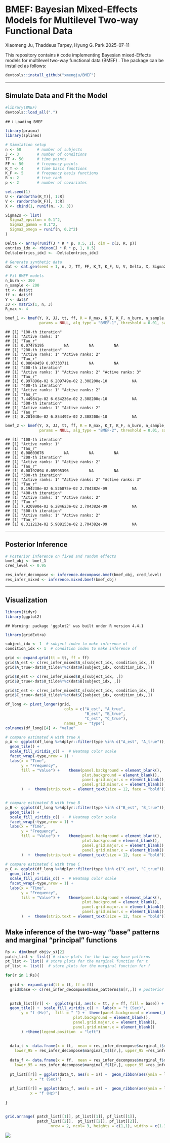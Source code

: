 BMEF: Bayesian Mixed-Effects Models for Multilevel Two-way Functional
Data
================
Xiaomeng Ju, Thaddeus Tarpey, Hyung G. Park
2025-07-11

This repository contains `R` code implementing Bayesian mixed-Effects
models for multilevel two-way functional data (BMEF) . The package can
be installed as follows:

``` r
devtools::install_github("xmengju/BMEF")
```

------------------------------------------------------------------------

## Simulate Data and Fit the Model

``` r
#library(BMEF)
devtools::load_all(".")
```

    ## ℹ Loading BMEF

``` r
library(pracma)
library(splines)

# Simulation setup
n <- 50       # number of subjects
J <- 3        # number of conditions
TT <- 50      # time points
FF <- 50      # frequency points
K_T <- 4      # time basis functions
K_F <- 5      # frequency basis functions
R <- 2        # true rank
p <- 2        # number of covariates

set.seed(1)
U <- randortho(K_T)[, 1:R]
V <- randortho(K_F)[, 1:R]
X <- cbind(1, runif(n, -3, 3))

Sigma2s <- list(
  Sigma2_epsilon = 0.1^2,
  Sigma2_gamma = 0.1^2,
  Sigma2_omega = runif(n, 0.2^2)
)

Delta <- array(runif(J * R * p, 0.5, 1), dim = c(J, R, p)) 
entries_idx <- rbinom(J * R * p, 1, 0.5)
Delta[entries_idx] <- -Delta[entries_idx]

# Generate synthetic data
dat <- dat.gen(seed = 1, n, J, TT, FF, K_T, K_F, U, V, Delta, X, Sigma2s)

# Fit BMEF models
n_burn <- 300
n_sample <- 200
tt <- dat$tt
ff <- dat$ff
Y <- dat$Y
JJ <- matrix(1, n, J)
R_max <- 4

bmef_1 <- bmef(Y, X, JJ, tt, ff, R = R_max, K_T, K_F, n_burn, n_sample,
               params = NULL, alg_type = "BMEF-1", threshold = 0.01, save_all = FALSE)
```

    ## [1] "100-th iteration"
    ## [1] "Active ranks: 1"
    ## [1] "Tau_r"
    ## [1] 0.07476195         NA         NA         NA
    ## [1] "200-th iteration"
    ## [1] "Active ranks: 1" "Active ranks: 2"
    ## [1] "Tau_r"
    ## [1] 0.08049459 0.07333711         NA         NA
    ## [1] "300-th iteration"
    ## [1] "Active ranks: 1" "Active ranks: 2" "Active ranks: 3"
    ## [1] "Tau_r"
    ## [1] 6.997896e-02 6.209749e-02 2.308200e-10           NA
    ## [1] "400-th iteration"
    ## [1] "Active ranks: 1" "Active ranks: 2"
    ## [1] "Tau_r"
    ## [1] 7.449841e-02 6.634236e-02 2.308200e-10           NA
    ## [1] "500-th iteration"
    ## [1] "Active ranks: 1" "Active ranks: 2"
    ## [1] "Tau_r"
    ## [1] 8.201040e-02 6.854492e-02 2.308200e-10           NA

``` r
bmef_2 <- bmef(Y, X, JJ, tt, ff, R = R_max, K_T, K_F, n_burn, n_sample,
               params = NULL, alg_type = "BMEF-2", threshold = 0.01, save_all = FALSE)
```

    ## [1] "100-th iteration"
    ## [1] "Active ranks: 1"
    ## [1] "Tau_r"
    ## [1] 0.08609676         NA         NA         NA
    ## [1] "200-th iteration"
    ## [1] "Active ranks: 1" "Active ranks: 2"
    ## [1] "Tau_r"
    ## [1] 0.08192094 0.05995396         NA         NA
    ## [1] "300-th iteration"
    ## [1] "Active ranks: 1" "Active ranks: 2" "Active ranks: 3"
    ## [1] "Tau_r"
    ## [1] 8.194238e-02 6.526875e-02 2.704382e-09           NA
    ## [1] "400-th iteration"
    ## [1] "Active ranks: 1" "Active ranks: 2"
    ## [1] "Tau_r"
    ## [1] 7.920990e-02 6.284623e-02 2.704382e-09           NA
    ## [1] "500-th iteration"
    ## [1] "Active ranks: 1" "Active ranks: 2"
    ## [1] "Tau_r"
    ## [1] 8.311213e-02 5.908153e-02 2.704382e-09           NA

------------------------------------------------------------------------

## Posterior Inference

``` r
# Posterior inference on fixed and random effects
bmef_obj <- bmef_1
cred_level <- 0.95

res_infer_decompose <- inference.decompose.bmef(bmef_obj, cred_level)
res_infer_mixed <- inference.mixed.bmef(bmef_obj)
```

------------------------------------------------------------------------

## Visualization

``` r
library(tidyr)
library(ggplot2)
```

    ## Warning: package 'ggplot2' was built under R version 4.4.1

``` r
library(gridExtra)

subject_idx <- 1  # subject index to make inference of
condition_idx <- 1  # condition index to make inference of

grid <- expand.grid(tt = tt, ff = ff)
grid$A_est <- c(res_infer_mixed$A_s[subject_idx, condition_idx,,])
grid$A_true<-dat$O_tilde%*%c(dat$A[subject_idx, condition_idx,,])

grid$B_est <- c(res_infer_mixed$B_s[subject_idx, ,])
grid$B_true<-dat$O_tilde%*%c(dat$B[subject_idx, ,])

grid$C_est <- c(res_infer_mixed$C_s[subject_idx, condition_idx,,])
grid$C_true<-dat$O_tilde%*%c(dat$C[subject_idx, condition_idx,,])

df_long <- pivot_longer(grid, 
                          cols = c("A_est", "A_true",
                                   "B_est", "B_true",
                                   "C_est", "C_true"), 
                          names_to = "type") 
colnames(df_long)[4] <- "value"

# compare estimated A with true A
p_A <- ggplot(df_long %>%dplyr::filter(type %in% c("A_est", "A_true")), aes(x = tt, y = ff, fill = value)) +
  geom_tile() +
  scale_fill_viridis_c() +  # Heatmap color scale
  facet_wrap(~type,nrow = 1) + 
  labs(x = "Time",
       y = "Frequency",
       fill = "Value") +    theme(panel.background = element_blank(),
                                  plot.background = element_blank(),
                                  panel.grid.major.x = element_blank(),   
                                  panel.grid.minor.x = element_blank()
       )  +  theme(strip.text = element_text(size = 12, face = "bold"))


# compare estimated B with true B
p_B <- ggplot(df_long %>%dplyr::filter(type %in% c("B_est", "B_true")), aes(x = tt, y = ff, fill = value)) +
  geom_tile() +
  scale_fill_viridis_c() +  # Heatmap color scale
  facet_wrap(~type,nrow = 1) + 
  labs(x = "Time",
       y = "Frequency",
       fill = "Value") +    theme(panel.background = element_blank(),
                                  plot.background = element_blank(),
                                  panel.grid.major.x = element_blank(),   
                                  panel.grid.minor.x = element_blank()
       )  +  theme(strip.text = element_text(size = 12, face = "bold"))
  
# compare estimated C with true C
p_C <- ggplot(df_long %>%dplyr::filter(type %in% c("C_est", "C_true")), aes(x = tt, y = ff, fill = value)) +
  geom_tile() +
  scale_fill_viridis_c() +  # Heatmap color scale
  facet_wrap(~type,nrow = 1) + 
  labs(x = "Time",
       y = "Frequency",
       fill = "Value") +    theme(panel.background = element_blank(),
                                  plot.background = element_blank(),
                                  panel.grid.major.x = element_blank(),   
                                  panel.grid.minor.x = element_blank()
       )  +  theme(strip.text = element_text(size = 12, face = "bold"))
```

## Make inference of the two-way “base” patterns and marginal “principal” functions

``` r
Rs <- dim(bmef_obj$v_s)[2]
patch_list <- list() # store plots for the two-way base patterns
pt_list <- list() # store plots for the marginal function for t
pf_list <- list()  # store plots for the marginal function for f

for(r in 1:Rs){
  
  grid <- expand.grid(tt = tt, ff = ff)
  grid$base <- c(res_infer_decompose$base_patterns$m[r,,]) # posterior median
  

  patch_list[[r]] <-  ggplot(grid, aes(x = tt, y = ff, fill = base)) +
  geom_tile() +  scale_fill_viridis_c() +  labs(x = "t (Sec)",
       y = "f (Hz)",  fill = " ") +  theme(panel.background = element_blank(),
                              plot.background = element_blank(),
                              panel.grid.major.x = element_blank(),   
                              panel.grid.minor.x = element_blank()
       ) +theme(legend.position  = "left")
  
  
  data_t <- data.frame(x = tt,  mean = res_infer_decompose$marginal_t$m[r,],
    lower_95 = res_infer_decompose$marginal_t$l[r,], upper_95 =res_infer_decompose$marginal_t$u[r,])
 
  data_f <- data.frame(x = ff,  mean = res_infer_decompose$marginal_f$m[r,],
    lower_95 = res_infer_decompose$marginal_f$l[r,], upper_95 =res_infer_decompose$marginal_f$u[r,])
  
  pt_list[[r]] = ggplot(data_t, aes(x = x)) +  geom_ribbon(aes(ymin = lower_95, ymax =  upper_95), fill = "gray60", alpha = 0.5) +     geom_line(aes(y = mean), color = "black", linewidth = 0.6) +  labs(y = expression(phi[1]^"*"~"(t)"),
           x = "t (Sec)")
  
  pf_list[[r]] = ggplot(data_f, aes(x = x)) +  geom_ribbon(aes(ymin = lower_95, ymax = upper_95), fill = "gray60", alpha = 0.5) +   geom_line(aes(y = mean), color = "black", linewidth = 0.6) +   labs(y = expression(psi[1]^"*"~"(f)"),
           x = "f (Hz)")
    
}


grid.arrange( patch_list[[1]], pt_list[[1]], pf_list[[1]], 
              patch_list[[2]],  pt_list[[2]], pf_list[[2]], 
                    nrow = 2, ncol= 3, heights = c(1,1), widths = c(1.3,1,1))
```

![](README_files/figure-gfm/base-patterns-1.png)<!-- -->
